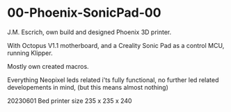 # 00-Phoenix-SonicPad-00
 J.M. Escrich, own build and designed Phoenix 3D printer.
 
 With Octopus V1.1 motherboard, and a Creality Sonic Pad as a control MCU, running Klipper.
 
 Mostly own created macros.
 
 Everything Neopixel leds related i'ts fully functional, no further led related developements in mind, (but this means almost nothing)
 
 20230601 Bed printer size 235 x 235 x 240
